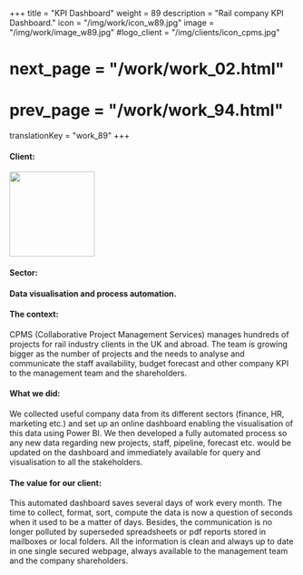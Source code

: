 +++
title = "KPI Dashboard"
weight = 89
description = "Rail company KPI Dashboard."
icon = "/img/work/icon_w89.jpg"
image = "/img/work/image_w89.jpg"
#logo_client = "/img/clients/icon_cpms.jpg"
# next_page = "/work/work_02.html"
# prev_page = "/work/work_94.html"
translationKey = "work_89"
+++

<!-- Client -->
<div class="row">
	<div class="col-sm-3"><h4>Client:</h4></div>
	<!--  <div class="col-sm-3"> <h3><a href = "https://www.eiffage.com/" target="_blank">Eiffage</a> </h3> </div>-->
	<div class="col-sm-3"><a href = "http://www.cpmsgroup.com/" target="_blank"> <img src="/img/clients/icon_cpms.svg" width="150px"/></a></div>
	<!-- <div class="col-sm-3"></div> -->
</div>	

<!-- Partner -->

<!-- Sector -->
<div class="row">
	<div class="col-sm-3"><h4>Sector:</h4></div>
	<div class="col-sm-3"> <h4>Data visualisation and process automation.</h4></div>
	<div class="col-sm-3"></div>
</div>	

<h4>The context:</h4> 
<p>
CPMS (Collaborative Project Management Services) manages hundreds of projects for rail industry clients in the UK and abroad. The team is growing bigger as the number of projects and the needs to analyse and communicate the staff availability, budget forecast and other company KPI to the management team and the shareholders.
</p>

<h4>What we did:</h4>
<p>
We collected useful company data from its different sectors (finance, HR, marketing etc.) and set up an online dashboard enabling the visualisation of this data using Power BI. We then developed a fully automated process so any new data regarding new projects, staff, pipeline, forecast etc. would be updated on the dashboard and immediately available for query and visualisation to all the stakeholders.
</p>

<h4>The value for our client:</h4>
<p>
This automated dashboard saves several days of work every month. The time to collect, format, sort, compute the data is now a question of seconds when it used to be a matter of days. Besides, the communication is no longer polluted by superseded spreadsheets or pdf reports stored in mailboxes or local folders. All the information is clean and always up to date in one single secured webpage, always available to the management team and the company shareholders.
</p>
